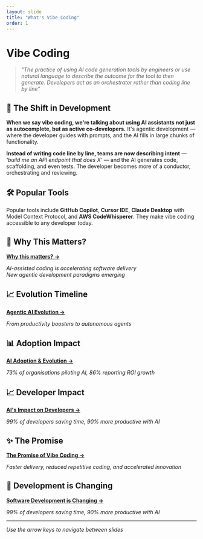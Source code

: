 ```yaml
---
layout: slide
title: "What's Vibe Coding"
order: 1
---
```


# Vibe Coding

> *"The practice of using AI code generation tools by engineers or use natural language to describe the outcome for the tool to then generate. Developers act as an orchestrator rather than coding line by line"*

## 🎯 The Shift in Development

**When we say vibe coding, we're talking about using AI assistants not just as autocomplete, but as active co-developers.** It's agentic development — where the developer guides with prompts, and the AI fills in large chunks of functionality.

**Instead of writing code line by line, teams are now describing intent** — *'build me an API endpoint that does X'* — and the AI generates code, scaffolding, and even tests. The developer becomes more of a conductor, orchestrating and reviewing.

## 🛠️ Popular Tools

Popular tools include **GitHub Copilot**, **Cursor IDE**, **Claude Desktop** with Model Context Protocol, and **AWS CodeWhisperer**. They make vibe coding accessible to any developer today.

## 🤔 Why This Matters?

[**Why this matters? →**](/slides/01-1-why-this-matters.html)

*AI-assisted coding is accelerating software delivery*  
*New agentic development paradigms emerging*

## 📈 Evolution Timeline

[**Agentic AI Evolution →**](/slides/01-2-agentic-ai-evolution.html)

*From productivity boosters to autonomous agents*

## 📊 Adoption Impact

[**AI Adoption & Evolution →**](/slides/01-3-ai-adoption-impact.html)

*73% of organisations piloting AI, 86% reporting ROI growth*

## 📈 Developer Impact

[**AI's Impact on Developers →**](/slides/01-4-ai-impact-on-dev.html)

*99% of developers saving time, 90% more productive with AI*

## ✨ The Promise

[**The Promise of Vibe Coding →**](/slides/01-5-the-promise.html)

*Faster delivery, reduced repetitive coding, and accelerated innovation*

## 🔄 Development is Changing

[**Software Development is Changing →**](/slides/01-6-software-dev-changing.html)

*99% of developers saving time, 90% more productive with AI*

---

*Use the arrow keys to navigate between slides*
